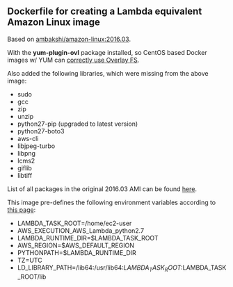 ## Dockerfile for creating a Lambda equivalent Amazon Linux image

Based on [ambakshi/amazon-linux:2016.03](https://hub.docker.com/r/ambakshi/amazon-linux/).

With the **yum-plugin-ovl** package installed, so CentOS based Docker images w/ YUM can [correctly use Overlay FS](https://github.com/docker-library/official-images/issues/1291).

Also added the following libraries, which were missing from the above image:

* sudo
* gcc
* zip
* unzip
* python27-pip (upgraded to latest version)
* python27-boto3
* aws-cli
* libjpeg-turbo
* libpng
* lcms2
* giflib
* libtiff

List of all packages in the original 2016.03 AMI can be found [here](https://aws.amazon.com/amazon-linux-ami/2016.03-packages/).

This image pre-defines the following environment variables according to [this page](http://docs.aws.amazon.com/lambda/latest/dg/current-supported-versions.html):

* LAMBDA_TASK_ROOT=/home/ec2-user
* AWS_EXECUTION_AWS_Lambda_python2.7
* LAMBDA_RUNTIME_DIR=$LAMBDA_TASK_ROOT
* AWS_REGION=$AWS_DEFAULT_REGION
* PYTHONPATH=$LAMBDA_RUNTIME_DIR
* TZ=UTC
* LD_LIBRARY_PATH=/lib64:/usr/lib64:$LAMBDA_TASK_ROOT:$LAMBDA_TASK_ROOT/lib
